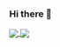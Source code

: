 ### Hi there 👋

<!--
**darlangui/darlangui** is a ✨ _special_ ✨ repository because its `README.md` (this file) appears on your GitHub profile.

Here are some ideas to get you started:

- 🔭 I’m currently working on ...
- 🌱 I’m currently learning ...
- 👯 I’m looking to collaborate on ...
- 🤔 I’m looking for help with ...
- 💬 Ask me about ...
- 📫 How to reach me: ...
- 😄 Pronouns: ...
- ⚡ Fun fact: ...
-->

<a href="https://github.com/darlangui/github-readme-stats">
  <img align="center" src="https://github-readme-stats.vercel.app/api/top-langs/?username=darlangui&layout=compact&count_private=true&theme=tokyonight" />
</a>
<a href="https://github.com/darlan/convoychat">
  <img align="center" src="https://github-readme-stats.vercel.app/api?username=darlangui&hide=contribs,prs&theme=tokyonight" />
</a>
